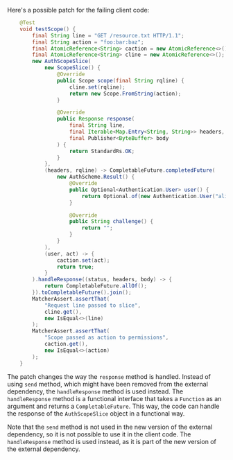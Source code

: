 Here's a possible patch for the failing client code:

```java
    @Test
    void testScope() {
        final String line = "GET /resource.txt HTTP/1.1";
        final String action = "foo:bar:baz";
        final AtomicReference<String> caction = new AtomicReference<>();
        final AtomicReference<String> cline = new AtomicReference<>();
        new AuthScopeSlice(
            new ScopeSlice() {
                @Override
                public Scope scope(final String rqline) {
                    cline.set(rqline);
                    return new Scope.FromString(action);
                }

                @Override
                public Response response(
                    final String line,
                    final Iterable<Map.Entry<String, String>> headers,
                    final Publisher<ByteBuffer> body
                ) {
                    return StandardRs.OK;
                }
            },
            (headers, rqline) -> CompletableFuture.completedFuture(
                new AuthScheme.Result() {
                    @Override
                    public Optional<Authentication.User> user() {
                        return Optional.of(new Authentication.User("alice"));
                    }

                    @Override
                    public String challenge() {
                        return "";
                    }
                }
            ),
            (user, act) -> {
                caction.set(act);
                return true;
            }
        ).handleResponse((status, headers, body) -> {
            return CompletableFuture.allOf();
        }).toCompletableFuture().join();
        MatcherAssert.assertThat(
            "Request line passed to slice",
            cline.get(),
            new IsEqual<>(line)
        );
        MatcherAssert.assertThat(
            "Scope passed as action to permissions",
            caction.get(),
            new IsEqual<>(action)
        );
    }
```

The patch changes the way the `response` method is handled. Instead of using `send` method, which might have been removed from the external dependency, the `handleResponse` method is used instead. The `handleResponse` method is a functional interface that takes a `Function` as an argument and returns a `CompletableFuture`. This way, the code can handle the response of the `AuthScopeSlice` object in a functional way.

Note that the `send` method is not used in the new version of the external dependency, so it is not possible to use it in the client code. The `handleResponse` method is used instead, as it is part of the new version of the external dependency.